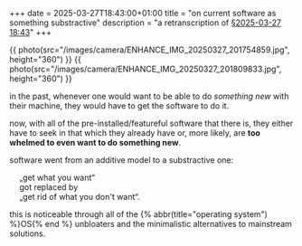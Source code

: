+++
date = 2025-03-27T18:43:00+01:00
title = "on current software as something substractive"
description = "a retranscription of [§2025-03-27 18:43](@/slipbox/sect-2025-03-27_18-43.md)"
+++

{{ photo(src="/images/camera/ENHANCE_IMG_20250327_201754859.jpg", height="360") }}
{{ photo(src="/images/camera/ENHANCE_IMG_20250327_201809833.jpg", height="360") }}

in the past, whenever one would want to be able to do *something new* with
their machine, they would have to get the software to do it.	<!-- more -->

now, with all of the pre-installed/featureful software that there is, they
either have to seek in that which they already have or, more likely, are
**too whelmed to even want to do something new**.

software went from an additive model to a substractive one:

<div style="margin-inline-start: 2ch;">

„get what you want“ \
got replaced by \
„get rid of what you don't want“.

</div>

this is noticeable through all of the
{% abbr(title="operating system") %}OS{% end %} unbloaters and the minimalistic alternatives to mainstream solutions.
